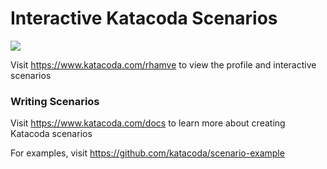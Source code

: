 # Interactive Katacoda Scenarios

[![](http://shields.katacoda.com/katacoda/rhamve/count.svg)](https://www.katacoda.com/rhamve "Get your profile on Katacoda.com")

Visit https://www.katacoda.com/rhamve to view the profile and interactive scenarios

### Writing Scenarios
Visit https://www.katacoda.com/docs to learn more about creating Katacoda scenarios

For examples, visit https://github.com/katacoda/scenario-example
